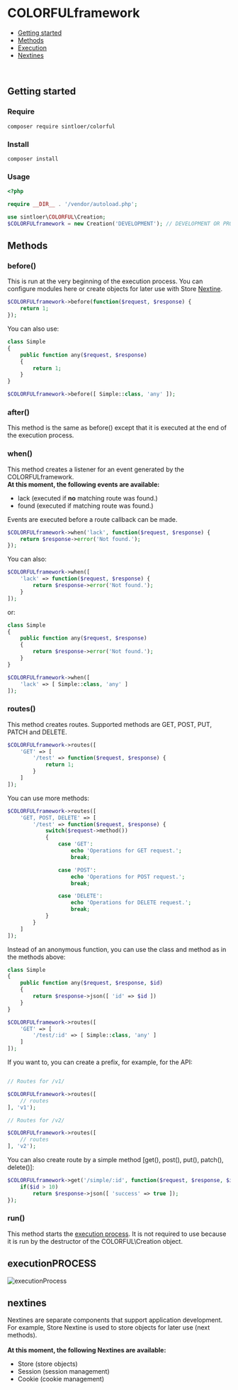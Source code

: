 # COLORFULframework

- [Getting started](#gettingstarted)
- [Methods](#methods)
- [Execution](#execution)
- [Nextines](#nextines)

<br>

## <a id="gettingstarted"></a>Getting started

### Require

```
composer require sintloer/colorful
```

### Install

```
composer install
```

### Usage

```php
<?php

require __DIR__ . '/vendor/autoload.php';

use sintloer\COLORFUL\Creation;
$COLORFULframework = new Creation('DEVELOPMENT'); // DEVELOPMENT OR PRODUCTION
```

## <a id="methods"></a>Methods

### before()
This is run at the very beginning of the execution process.
You can configure modules here or create objects for later use with Store [Nextine](#nextines).

```php
$COLORFULframework->before(function($request, $response) {
    return 1;
});
```

You can also use:

```php
class Simple
{
	public function any($request, $response)
    {
    	return 1;
    }
}

$COLORFULframework->before([ Simple::class, 'any' ]);
```

### after()
This method is the same as before() except that it is executed at the end of the execution process.

### when()
This method creates a listener for an event generated by the COLORFULframework.<br>
**At this moment, the following events are available:**
- lack (executed if **no** matching route was found.)
- found (executed if matching route was found.)

Events are executed before a route callback can be made.

```php
$COLORFULframework->when('lack', function($request, $response) {
	return $response->error('Not found.');
});
```

You can also:

```php
$COLORFULframework->when([
	'lack' => function($request, $response) {
    	return $response->error('Not found.');
    }
]);
```

or:

```php
class Simple
{
	public function any($request, $response)
    {
    	return $response->error('Not found.');
    }
}

$COLORFULframework->when([
	'lack' => [ Simple::class, 'any' ]
]);
```

### routes()
This method creates routes. Supported methods are GET, POST, PUT, PATCH and DELETE.

```php
$COLORFULframework->routes([
	'GET' => [
    	'/test' => function($request, $response) {
        	return 1;
        }
    ]
]);
```

You can use more methods:

```php
$COLORFULframework->routes([
	'GET, POST, DELETE' => [
    	'/test' => function($request, $response) {
        	switch($request->method())
            {
            	case 'GET':
                	echo 'Operations for GET request.';
                    break;

                case 'POST':
                	echo 'Operations for POST request.';
                    break;

                case 'DELETE':
                	echo 'Operations for DELETE request.';
                    break;
            }
        }
    ]
]);
```

Instead of an anonymous function, you can use the class and method as in the methods above:

```php
class Simple
{
	public function any($request, $response, $id)
    {
    	return $response->json([ 'id' => $id ])
    }
}

$COLORFULframework->routes([
	'GET' => [
    	'/test/:id' => [ Simple::class, 'any' ]
    ]
]);
```

If you want to, you can create a prefix, for example, for the API:

```php

// Routes for /v1/

$COLORFULframework->routes([
	// routes
], 'v1');

// Routes for /v2/

$COLORFULframework->routes([
	// routes
], 'v2');
```

You can also create route by a simple method [get(), post(), put(), patch(), delete()]:

```php
$COLORFULframework->get('/simple/:id', function($request, $response, $id) {
	if($id > 10)
    	return $response->json([ 'success' => true ]);
});
```

### run()
This method starts the [execution process](#execution). It is not required to use because it is run by the destructor of the COLORFUL\Creation object.

## <a id="execution"></a>executionPROCESS
![executionProcess](https://raw.githubusercontent.com/sintloer/colorful/master/assets/images/execution.png)

## <a id="nextines"></a>nextines
Nextines are separate components that support application development. For example, Store Nextine is used to store objects for later use (next methods).<br><br>
**At this moment, the following Nextines are available:**
- Store (store objects)
- Session (session management)
- Cookie (cookie management)
